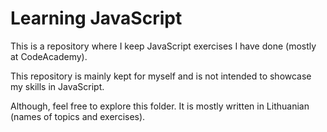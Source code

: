 # **Learning JavaScript**

This is a repository where I keep JavaScript exercises I have done (mostly at CodeAcademy).

This repository is mainly kept for myself and is not intended to showcase my skills in JavaScript.

Although, feel free to explore this folder. It is mostly written in Lithuanian (names of topics and exercises).
